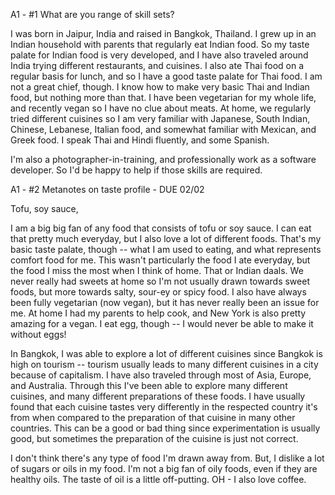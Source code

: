 A1 - #1 What are you range of skill sets?

I was born in Jaipur, India and raised in Bangkok, Thailand. I grew up in an Indian household with parents that regularly eat Indian food. So my taste palate for Indian food is very developed, and I have also traveled around India trying different restaurants, and cuisines. I also ate Thai food on a regular basis for lunch, and so I have a good taste palate for Thai food. I am not a great chief, though. I know how to make very basic Thai and Indian food, but nothing more than that. I have been vegetarian for my whole life, and recently vegan so I have no clue about meats. At home, we regularly tried different cuisines so I am very familiar with Japanese, South Indian, Chinese, Lebanese, Italian food, and somewhat familiar with Mexican, and Greek food. I speak Thai and Hindi fluently, and some Spanish.

I'm also a photographer-in-training, and professionally work as a software developer. So I'd be happy to help if those skills are required.

A1 - #2 Metanotes on taste profile - DUE 02/02

Tofu, soy sauce,

I am a big big fan of any food that consists of tofu or soy sauce. I can eat that pretty much everyday, but I also love a lot of different foods. That's my basic taste palate, though -- what I am used to eating, and what represents comfort food for me. This wasn't particularly the food I ate everyday, but the food I miss the most when I think of home. That or Indian daals. We never really had sweets at home so I'm not usually drawn towards sweet foods, but more towards salty, sour-ey or spicy food. I also have always been fully vegetarian (now vegan), but it has never really been an issue for me. At home I had my parents to help cook, and New York is also pretty amazing for a vegan. I eat egg, though -- I would never be able to make it without eggs!

In Bangkok, I was able to explore a lot of different cuisines since Bangkok is high on tourism -- tourism usually leads to many different cuisines in a city because of capitalism. I have also traveled through most of Asia, Europe, and Australia. Through this I've been able to explore many different cuisines, and many different preparations of these foods. I have usually found that each cuisine tastes very differently in the respected country it's from when compared to the preparation of that cuisine in many other countries. This can be a good or bad thing since experimentation is usually good, but sometimes the preparation of the cuisine is just not correct.

I don't think there's any type of food I'm drawn away from. But, I dislike a lot of sugars or oils in my food. I'm not a big fan of oily foods, even if they are healthy oils. The taste of oil is a little off-putting. OH - I also love coffee.
